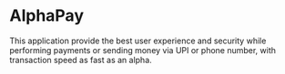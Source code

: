 # AlphaPay

This application provide the best user experience and security while performing payments or sending money via UPI or phone number, with transaction speed as fast as an alpha.
